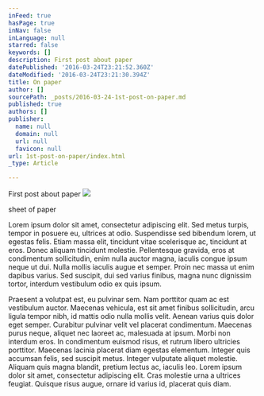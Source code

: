 ```yaml
---
inFeed: true
hasPage: true
inNav: false
inLanguage: null
starred: false
keywords: []
description: First post about paper
datePublished: '2016-03-24T23:21:52.360Z'
dateModified: '2016-03-24T23:21:30.394Z'
title: On paper
author: []
sourcePath: _posts/2016-03-24-1st-post-on-paper.md
published: true
authors: []
publisher:
  name: null
  domain: null
  url: null
  favicon: null
url: 1st-post-on-paper/index.html
_type: Article

---
```

First post about paper
![](https://the-grid-user-content.s3-us-west-2.amazonaws.com/a5693df9-a6a1-4064-957a-1bffba70d422.jpg)

sheet of paper

Lorem ipsum dolor sit amet, consectetur adipiscing elit. Sed metus turpis, tempor in posuere eu, ultrices at odio. Suspendisse sed bibendum lorem, ut egestas felis. Etiam massa elit, tincidunt vitae scelerisque ac, tincidunt at eros. Donec aliquam tincidunt molestie. Pellentesque gravida, eros at condimentum sollicitudin, enim nulla auctor magna, iaculis congue ipsum neque ut dui. Nulla mollis iaculis augue et semper. Proin nec massa ut enim dapibus varius. Sed suscipit, dui sed varius finibus, magna nunc dignissim tortor, interdum vestibulum odio ex quis ipsum.

Praesent a volutpat est, eu pulvinar sem. Nam porttitor quam ac est vestibulum auctor. Maecenas vehicula, est sit amet finibus sollicitudin, arcu ligula tempor nibh, id mattis odio nulla mollis velit. Aenean varius quis dolor eget semper. Curabitur pulvinar velit vel placerat condimentum. Maecenas purus neque, aliquet nec laoreet ac, malesuada at ipsum. Morbi non interdum eros. In condimentum euismod risus, et rutrum libero ultricies porttitor. Maecenas lacinia placerat diam egestas elementum. Integer quis accumsan felis, sed suscipit metus. Integer vulputate aliquet molestie. Aliquam quis magna blandit, pretium lectus ac, iaculis leo. Lorem ipsum dolor sit amet, consectetur adipiscing elit. Cras molestie urna a ultrices feugiat. Quisque risus augue, ornare id varius id, placerat quis diam.